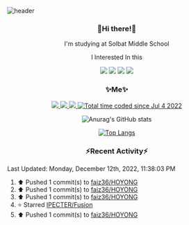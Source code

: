 ![header](https://capsule-render.vercel.app/api?type=rect&section=header&text=%20faiz%20&color=0:7c4497,100:dc2632&textBg=true&fontColor=FFFFFF)

<h3 align="center"> 👋Hi there!👋 </h3>

<p align="center"> I'm studying at Solbat Middle School </p>

<p align="center"> I Interested In this </p>

<p align="center"> <img src="https://img.shields.io/badge/Kotlin-1AA2D4?style=flat-square&logo=Kotlin&logoColor=white"/> <img src="https://img.shields.io/badge/Java-007396?style=flat-square&logo=Java&logoColor=white"/> <img src="https://img.shields.io/badge/Java Script-ffb13b?style=flat-square&logo=JavaScript&logoColor=white"/> <img src="https://img.shields.io/badge/C++-005a9c?style=flat-square&logo=C%2B%2B&logoColor=white"/></p>


<h3 align="center"> ✨Me✨  </h3>

<p align="center"> <a href="https://twitch.tv/faiz36_"><img src="https://img.shields.io/badge/Twitch-8f43ff?style=flat-square&logo=Twitch&logoColor=white"/> <a href="https://discord.gg/sNTgZTXxrs"><img src="https://img.shields.io/badge/Discord-5865f2?style=flat-square&logo=Discord&logoColor=white"/> <a href="https://steamcommunity.com/id/faiz36_"><img src="https://img.shields.io/badge/Steam-06183a?style=flat-square&logo=Steam&logoColor=white"/> <a href="https://wakatime.com/@48fbe9c0-aa7c-4616-ac7f-302d91f51bb7"><img src="https://wakatime.com/badge/user/48fbe9c0-aa7c-4616-ac7f-302d91f51bb7.svg" alt="Total time coded since Jul 4 2022" /></a></p>

<div align="center" style="text-align:center">
  
![Anurag's GitHub stats](https://github-readme-stats.vercel.app/api?username=faiz36&show_icons=true) 

[![Top Langs](https://github-readme-stats.vercel.app/api/top-langs/?username=faiz36&layout=compact&langs_count=10)](https://github.com/anuraghazra/github-readme-stats)
  </div>

<h3 align="center"> ⚡️Recent Activity⚡️ </h3>

<!--RECENT_ACTIVITY:last_update-->
Last Updated: Monday, December 12th, 2022, 11:38:03 PM
<!--RECENT_ACTIVITY:last_update_end-->

<!--RECENT_ACTIVITY:start-->
1. ⬆️ Pushed 1 commit(s) to [faiz36/HOYONG](https://github.com/faiz36/HOYONG)
2. ⬆️ Pushed 1 commit(s) to [faiz36/HOYONG](https://github.com/faiz36/HOYONG)
3. ⬆️ Pushed 1 commit(s) to [faiz36/HOYONG](https://github.com/faiz36/HOYONG)
4. ⭐ Starred [IPECTER/Fusion](https://github.com/IPECTER/Fusion)
5. ⬆️ Pushed 1 commit(s) to [faiz36/HOYONG](https://github.com/faiz36/HOYONG)
<!--RECENT_ACTIVITY:end-->
